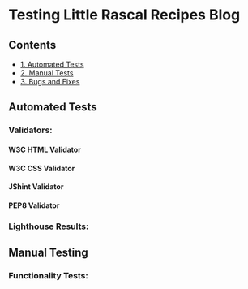# Testing Little Rascal Recipes Blog


## Contents
- [1. Automated Tests]()
- [2. Manual Tests]()
- [3. Bugs and Fixes]()

## Automated Tests

### Validators:

#### W3C HTML Validator
#### W3C CSS Validator
#### JShint Validator
#### PEP8 Validator

### Lighthouse Results:

## Manual Testing

### Functionality Tests: